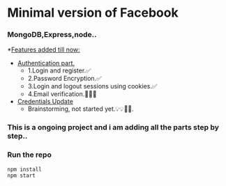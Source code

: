 # Minimal version of Facebook<br>

### MongoDB,Express,node..<br>

*<u>Features added till now:</u><br>
  * <u>Authentication part.</u><br>
    * 1.Login and register.✅<br>
    * 2.Password Encryption.✅<br>
    * 3.Login and logout sessions using cookies.✅<br>
    * 4.Email verification.👨🏻‍💻<br>
  * <u>Credentials Update</u><br>
    * Brainstorming, not started yet.💡💡🤔🤔.<br>

### This is a ongoing project and i am adding all the parts step by step..



### Run the repo <br>

<code>npm install</code><br>
<code>npm start</code><br>


